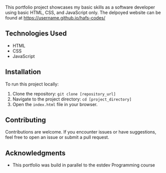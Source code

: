 This portfolio project showcases my basic skills as a software developer using basic HTML, CSS, and JavaScript only. The delpoyed website can be found at https://username.github.io/hafs-codes/
## Technologies Used

- HTML
- CSS
- JavaScript

## Installation

To run this project locally:

1. Clone the repository: `git clone [repository_url]`
2. Navigate to the project directory: `cd [project_directory]`
3. Open the `index.html` file in your browser.

## Contributing

Contributions are welcome. If you encounter issues or have suggestions, feel free to open an issue or submit a pull request.


## Acknowledgments

- This portfolio was build in parallel to the estdev Programming course


